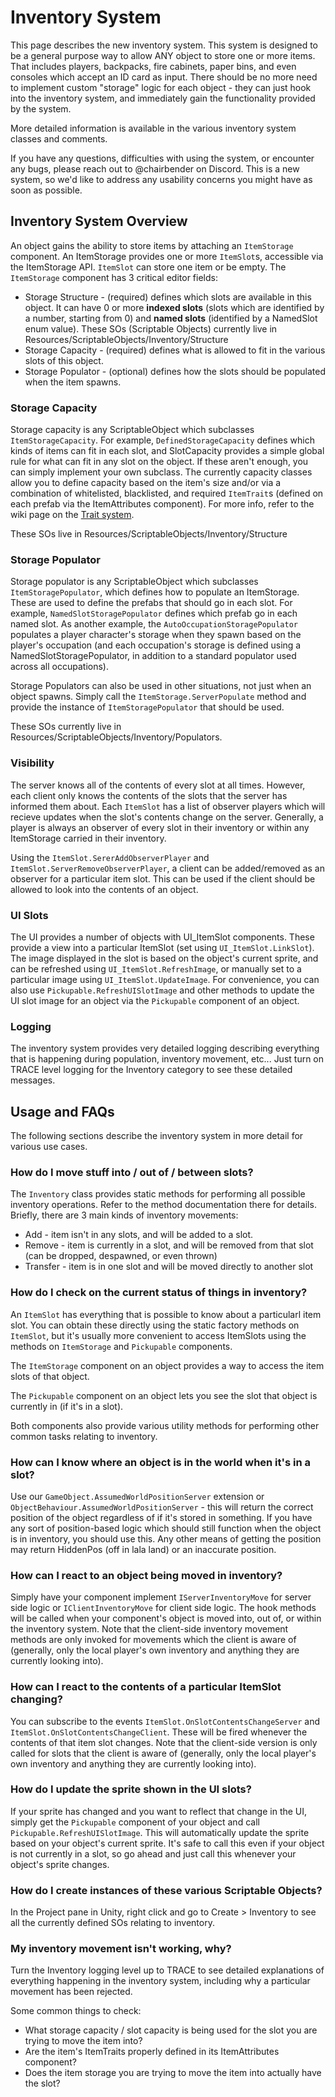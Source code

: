 # Inventory System

This page describes the new inventory system. This system is designed to be a general purpose way to allow ANY object to store one or more items. That includes players, backpacks, fire cabinets, paper bins, and even consoles which accept an ID card as input. There should be no more need to implement custom "storage" logic for each object - they can just hook into the inventory system, and immediately gain the functionality provided by the system.

More detailed information is available in the various inventory system classes and comments. 

If you have any questions, difficulties with using the system, or encounter any bugs, please reach out to @chairbender on Discord. This is a new system, so we'd like to address any
usability concerns you might have as soon as possible.


## Inventory System Overview
An object gains the ability to store items by attaching an `ItemStorage` component. An ItemStorage provides one or more `ItemSlot`s, accessible via the ItemStorage API. `ItemSlot` can store one item or be empty. 
The `ItemStorage` component has 3 critical editor fields:

* Storage Structure - (required) defines which slots are available in this object. It can have 0 or more **indexed slots** (slots which are identified by a number, starting from 0) and **named slots** (identified by a NamedSlot enum value).
These SOs (Scriptable Objects) currently live in Resources/ScriptableObjects/Inventory/Structure
* Storage Capacity - (required) defines what is allowed to fit in the various slots of this object.  
* Storage Populator - (optional) defines how the slots should be populated when the item spawns.


### Storage Capacity
Storage capacity is any ScriptableObject which subclasses `ItemStorageCapacity`. For example, `DefinedStorageCapacity` defines which kinds of items can fit in each slot, and SlotCapacity provides a simple global rule for what can fit in any slot on the object. If these aren't enough, you can simply implement your own subclass. The currently capacity classes allow you to define capacity based on the item's size and/or via a combination of whitelisted, blacklisted, and required `ItemTrait`s (defined on each prefab via the ItemAttributes component). For more info, refer to the wiki page on the [Trait system](Item-Traits-System.md).

These SOs live in Resources/ScriptableObjects/Inventory/Structure


### Storage Populator
Storage populator is any ScriptableObject which subclasses `ItemStoragePopulator`, which defines how to populate an ItemStorage. These are used to define the prefabs that should go in each slot. For example, `NamedSlotStoragePopulator` defines which prefab go in each named slot. As another example, the `AutoOccupationStoragePopulator` populates a player character's storage when they spawn based on the player's occupation (and each occupation's storage is defined using a NamedSlotStoragePopulator, in addition
 to a standard populator used across all occupations).

Storage Populators can also be used in other situations, not just when an object spawns. Simply call the `ItemStorage.ServerPopulate` method and provide the instance of `ItemStoragePopulator` that should be used.

These SOs currently live in Resources/ScriptableObjects/Inventory/Populators.

### Visibility
The server knows all of the contents of every slot at all times. However, each client only knows the contents of the slots that the server has informed
them about. Each `ItemSlot` has a list of observer players which will recieve updates when the slot's contents change on the server. Generally,
a player is always an observer of every slot in their inventory or within any ItemStorage carried in their inventory. 

Using the `ItemSlot.SererAddObserverPlayer` and `ItemSlot.ServerRemoveObserverPlayer`, a client can be added/removed as an observer for a particular item slot.
This can be used if the client should be allowed to look into the contents of an object.

### UI Slots
The UI provides a number of objects with UI_ItemSlot components. These provide a view into a particular ItemSlot (set using `UI_ItemSlot.LinkSlot`). The image
displayed in the slot is based on the object's current sprite, and can be refreshed using `UI_ItemSlot.RefreshImage`, or manually set to a particular image
using `UI_ItemSlot.UpdateImage`. For convenience, you can also use `Pickupable.RefreshUISlotImage` and other methods to update the UI slot image
for an object via the `Pickupable` component of an object.

### Logging

The inventory system provides very detailed logging describing everything that is happening during population, inventory movement, etc... Just turn on TRACE level logging for the Inventory category to 
see these detailed messages.


## Usage and FAQs

The following sections describe the inventory system in more detail for various use cases.


### How do I move stuff into / out of / between slots?

The `Inventory` class provides static methods for performing all possible inventory operations. Refer to the method documentation there for details. Briefly, there are 3 main kinds of inventory movements:
  * Add - item isn't in any slots, and will be added to a slot.
  * Remove - item is currently in a slot, and will be removed from that slot (can be dropped, despawned, or even thrown)
  * Transfer - item is in one slot and will be moved directly to another slot


### How do I check on the current status of things in inventory?

An `ItemSlot` has everything that is possible to know about a particularl item slot. You can obtain these directly using the
static factory methods on `ItemSlot`, but it's usually more convenient to access ItemSlots using the methods on `ItemStorage` and `Pickupable` components.

The `ItemStorage` component on an object provides a way to access the item slots of that object.

The `Pickupable` component on an object lets you see the slot that object is currently in (if it's in a slot).

Both components also provide various utility methods for performing other common tasks relating to inventory.


### How can I know where an object is in the world when it's in a slot?

Use our `GameObject.AssumedWorldPositionServer` extension or `ObjectBehaviour.AssumedWorldPositionServer` - this will return the correct position of the object regardless of if it's stored in something. If you
have any sort of position-based logic which should still function when the object is in inventory, you should use this. Any other means of getting the position may return HiddenPos (off in lala land) or
an inaccurate position.


### How can I react to an object being moved in inventory?

Simply have your component implement `IServerInventoryMove` for server side logic or `IClientInventoryMove` for client side logic.
The hook methods will be called when your component's object is moved into, out of, or within the inventory system. Note that the
client-side inventory movement methods are only invoked for movements which the client is aware of (generally, only the local player's 
own inventory and anything they are currently looking into).


### How can I react to the contents of a particular ItemSlot changing?

You can subscribe to the events `ItemSlot.OnSlotContentsChangeServer` and `ItemSlot.OnSlotContentsChangeClient`. These will be fired
whenever the contents of that item slot changes. Note that the client-side version is only called for slots that the client
is aware of (generally, only the local player's own inventory and anything they are currently looking into).


### How do I update the sprite shown in the UI slots?

If your sprite has changed and you want to reflect that change in the UI, simply get the `Pickupable` component of your object
and call `Pickupable.RefreshUISlotImage`. This will automatically update the sprite based on your object's current sprite. It's safe
to call this even if your object is not currently in a slot, so go ahead and just call this whenever your object's sprite changes.

### How do I create instances of these various Scriptable Objects?

In the Project pane in Unity, right click and go to Create > Inventory to see all the currently defined SOs relating to inventory.

### My inventory movement isn't working, why?

Turn the Inventory logging level up to TRACE to see detailed explanations of everything happening in the inventory system, including
why a particular movement has been rejected.

Some common things to check:
  * What storage capacity / slot capacity is being used for the slot you are trying to move the item into?
  * Are the item's ItemTraits properly defined in its ItemAttributes component?
  * Does the item storage you are trying to move the item into actually have the slot?



